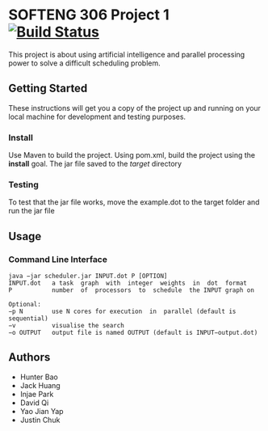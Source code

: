 # SOFTENG 306 Project 1 [![Build Status](https://travis-ci.com/hbao448/306A1.svg?token=cciKEDpQyfT6yqJyJd58&branch=master)](https://travis-ci.com/hbao448/306A1)

This project is about using artificial intelligence and parallel processing power to solve a difficult scheduling problem.

## Getting Started
These instructions will get you a copy of the project up and running on your local machine for development and testing purposes.

### Install 
Use Maven to build the project. Using pom.xml, build the project using the **install** goal. The jar file saved to the *target* directory

### Testing
To test that the jar file works, move the example.dot to the target folder and run the jar file

## Usage

### Command Line Interface
````
java −jar scheduler.jar INPUT.dot P [OPTION]
INPUT.dot   a task  graph  with  integer  weights  in  dot  format
P           number  of  processors  to  schedule  the INPUT graph on

Optional:
−p N        use N cores for execution  in  parallel (default is sequential)
−v          visualise the search
−o OUTPUT   output file is named OUTPUT (default is INPUT−output.dot)
````

## Authors
* Hunter Bao
* Jack Huang
* Injae Park
* David Qi
* Yao Jian Yap
* Justin Chuk

